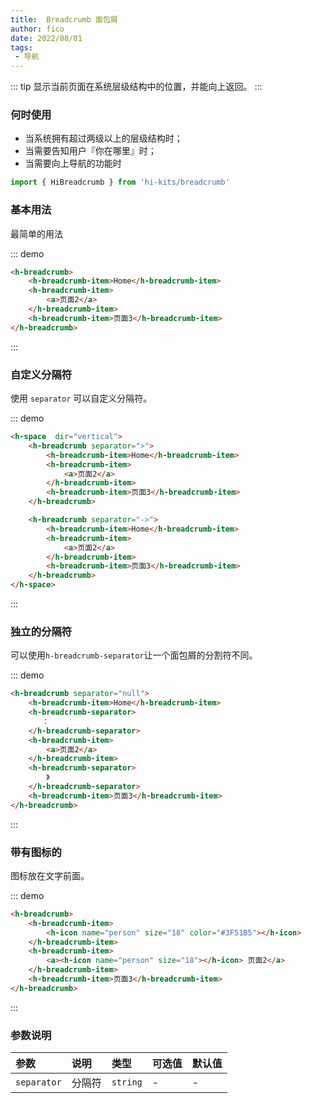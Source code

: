 ```yaml
---
title:  Breadcrumb 面包屑
author: fico
date: 2022/08/01
tags:
 - 导航
---
```

::: tip
显示当前页面在系统层级结构中的位置，并能向上返回。
:::
### 何时使用
- 当系统拥有超过两级以上的层级结构时；
- 当需要告知用户『你在哪里』时；
- 当需要向上导航的功能时
```ts
import { HiBreadcrumb } from 'hi-kits/breadcrumb'
```

### 基本用法

最简单的用法

::: demo
```html
<h-breadcrumb>
    <h-breadcrumb-item>Home</h-breadcrumb-item>
    <h-breadcrumb-item>
        <a>页面2</a>
    </h-breadcrumb-item>
    <h-breadcrumb-item>页面3</h-breadcrumb-item>
</h-breadcrumb>

```
:::

### 自定义分隔符

使用 `separator` 可以自定义分隔符。

::: demo
```html
<h-space  dir="vertical">
    <h-breadcrumb separator=">">
        <h-breadcrumb-item>Home</h-breadcrumb-item>
        <h-breadcrumb-item>
            <a>页面2</a>
        </h-breadcrumb-item>
        <h-breadcrumb-item>页面3</h-breadcrumb-item>
    </h-breadcrumb>

    <h-breadcrumb separator="->">
        <h-breadcrumb-item>Home</h-breadcrumb-item>
        <h-breadcrumb-item>
            <a>页面2</a>
        </h-breadcrumb-item>
        <h-breadcrumb-item>页面3</h-breadcrumb-item>
    </h-breadcrumb>
</h-space>

```
:::

### 独立的分隔符

可以使用`h-breadcrumb-separator`让一个面包屑的分割符不同。

::: demo
```html
<h-breadcrumb separator="null">
    <h-breadcrumb-item>Home</h-breadcrumb-item>
    <h-breadcrumb-separator>
       ：
    </h-breadcrumb-separator>
    <h-breadcrumb-item>
        <a>页面2</a>
    </h-breadcrumb-item>
    <h-breadcrumb-separator>
        》
    </h-breadcrumb-separator>
    <h-breadcrumb-item>页面3</h-breadcrumb-item>
</h-breadcrumb>

```
:::


### 带有图标的

图标放在文字前面。

::: demo
```html
<h-breadcrumb>
    <h-breadcrumb-item>
        <h-icon name="person" size="18" color="#3F51B5"></h-icon>
    </h-breadcrumb-item>
    <h-breadcrumb-item>
        <a><h-icon name="person" size="18"></h-icon> 页面2</a>
    </h-breadcrumb-item>
    <h-breadcrumb-item>页面3</h-breadcrumb-item>
</h-breadcrumb>

```
:::
### 参数说明
|参数|说明|类型|可选值|默认值
|:--|:--|:--|:-----|:---
| `separator`| 分隔符 |  `string` | - | -
